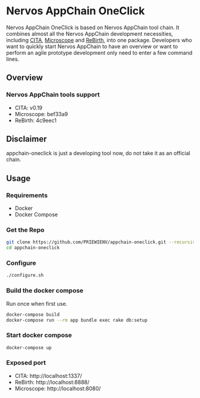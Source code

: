 # Nervos AppChain OneClick

Nervos AppChain OneClick is based on Nervos AppChain tool chain. It combines almost all the Nervos AppChain development necessities,  including [CITA](), [Microscope]() and [ReBirth](), into one package. Developers who want to quickly start Nervos AppChain to have an overview or want to perform an agile prototype development only need to enter a few command lines.

## Overview

### Nervos AppChain tools support

- CITA: v0.19
- Microscope: bef33a9
- ReBirth: 4c9eec1

### 

## Disclaimer

appchain-oneclick is just a developing tool now, do not take it as an official chain.

## Usage

### Requirements

- Docker
- Docker Compose

### Get the Repo

```bash
git clone https://github.com/PRIEWIENV/appchain-oneclick.git --recursive
cd appchain-oneclick
```

### Configure

```bash
./configure.sh
```

### Build the docker compose

Run once when first use.

```bash
docker-compose build
docker-compose run --rm app bundle exec rake db:setup
```

### Start docker compose

```bash
docker-compose up
```

### Exposed port

- CITA: http://localhost:1337/
- ReBirth: http://localhost:8888/
- Microscope: http://localhost:8080/
